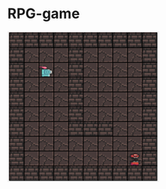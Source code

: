 # RPG-game
![Screenshot](https://github.com/Do0m666/RPG-game/blob/master/CGAME/Resources/Screenshot.PNG)
